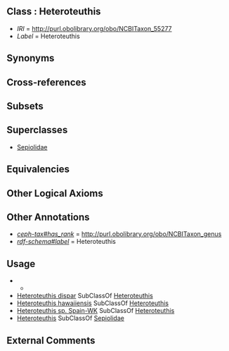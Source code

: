 
## Class : Heteroteuthis

 * *IRI* = http://purl.obolibrary.org/obo/NCBITaxon_55277
 * *Label* = Heteroteuthis

## Synonyms


## Cross-references


## Subsets


## Superclasses

 * [Sepiolidae](../../NCBITaxon/31/NCBITaxon_34531.md)

## Equivalencies


## Other Logical Axioms


## Other Annotations

 * *[ceph-tax#has_rank](../../ceph-tax#has/nk/ceph-tax#has_rank.md)* = http://purl.obolibrary.org/obo/NCBITaxon_genus
 * *[rdf-schema#label](../../el/rdf-schema#label.md)* = Heteroteuthis

## Usage

 * -
 * [Heteroteuthis dispar](../../NCBITaxon/50/NCBITaxon_70250.md) SubClassOf [Heteroteuthis](../../NCBITaxon/77/NCBITaxon_55277.md)
 * [Heteroteuthis hawaiiensis](../../NCBITaxon/76/NCBITaxon_61676.md) SubClassOf [Heteroteuthis](../../NCBITaxon/77/NCBITaxon_55277.md)
 * [Heteroteuthis sp. Spain-WK](../../NCBITaxon/92/NCBITaxon_255492.md) SubClassOf [Heteroteuthis](../../NCBITaxon/77/NCBITaxon_55277.md)
 * [Heteroteuthis](../../NCBITaxon/77/NCBITaxon_55277.md) SubClassOf [Sepiolidae](../../NCBITaxon/31/NCBITaxon_34531.md)

## External Comments

